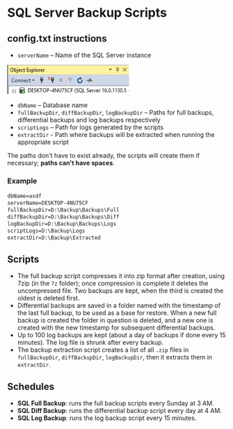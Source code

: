 # SQL Server Backup Scripts

## config.txt instructions

- `serverName` – Name of the SQL Server instance

![serverName](./img/serverName.png)

- `dbName` – Database name
- `fullBackupDir`, `diffBackupDir`, `logBackupDir` – Paths for full backups, differential backups and log backups respectively
- `scriptLogs` – Path for logs generated by the scripts
- `extractDir` - Path where backups will be extracted when running the appropriate script

The paths don't have to exist already, the scripts will create them if necessary; **paths can't have spaces**.

### Example

```
dbName=asdf
serverName=DESKTOP-4NU75CF
fullBackupDir=D:\Backup\Backups\Full
diffBackupDir=D:\Backup\Backups\Diff
logBackupDir=D:\Backup\Backups\Logs
scriptLogs=D:\Backup\Logs
extractDir=D:\Backup\Extracted
```

## Scripts

- The full backup script compresses it into zip format after creation, using 7zip (in the `7z` folder); once compression is complete it deletes the uncompressed file. Two backups are kept, when the third is created the oldest is deleted first.
- Differential backups are saved in a folder named with the timestamp of the last full backup, to be used as a base for restore. When a new full backup is created the folder in question is deleted, and a new one is created with the new timestamp for subsequent differential backups.
- Up to 100 log backups are kept (about a day of backups if done every 15 minutes). The log file is shrunk after every backup.
- The backup extraction script creates a list of all `.zip` files in `fullBackupDir`, `diffBackupDir`, `logBackupDir`, then it extracts them in `extractDir`.

## Schedules

- **SQL Full Backup**: runs the full backup scripts every Sunday at 3 AM.
- **SQL Diff Backup**: runs the differential backup script every day at 4 AM.
- **SQL Log Backup**: runs the log backup script every 15 minutes.
